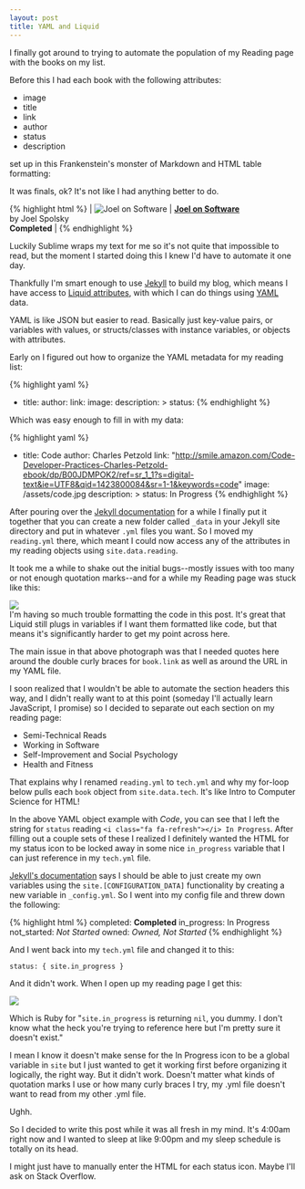 ```yaml
---
layout: post
title: YAML and Liquid
---
```


I finally got around to trying to automate the population of my Reading page with the books on my list. 

Before this I had each book with the following attributes:

- image
- title
- link
- author
- status
- description

set up in this Frankenstein's monster of Markdown and HTML table formatting:

<aside>It was finals, ok? It's not like I had anything better to do.</aside>

{% highlight html %}
| <img src="{{ site.url }}/assets/joel_on_software.jpg" alt="Joel on Software"/> | [**Joel on Software**](http://smile.amazon.com/gp/product/B001NRNIMG/ref=kinw_myk_ro_title)<br>by Joel Spolsky<br><i class="fa fa-check-square-o"></i> **Completed** |
{% endhighlight %}

Luckily Sublime wraps my text for me so it's not quite that impossible to read, but the moment I started doing this I knew I'd have to automate it one day.

Thankfully I'm smart enough to use [Jekyll]() to build my blog, which means I have access to [Liquid attributes](https://docs.shopify.com/themes/liquid-documentation/basics), with which I can do things using [YAML](http://jekyllrb.com/docs/variables/) data. 

YAML is like JSON but easier to read. Basically just key-value pairs, or variables with values, or structs/classes with instance variables, or objects with attributes.

Early on I figured out how to organize the YAML metadata for my reading list:

{% highlight yaml %}
- title: 
  author: 
  link: 
  image: 
  description: >
  status: 
{% endhighlight %}

Which was easy enough to fill in with my data:

{% highlight yaml %}
- title: Code
  author: Charles Petzold
  link: "http://smile.amazon.com/Code-Developer-Practices-Charles-Petzold-ebook/dp/B00JDMPOK2/ref=sr_1_1?s=digital-text&ie=UTF8&qid=1423800084&sr=1-1&keywords=code"
  image: /assets/code.jpg
  description: >
  status: <i class="fa fa-refresh"></i> In Progress
{% endhighlight %}

After pouring over the [Jekyll documentation]() for a while I finally put it together that you can create a new folder called `_data` in your Jekyll site directory and put in whatever `.yml` files you want. So I moved my `reading.yml` there, which meant I could now access any of the attributes in my reading objects using `site.data.reading`.

It took me a while to shake out the initial bugs--mostly issues with too many or not enough quotation marks--and for a while my Reading page was stuck like this:

<img class="wide" src="{{ site.url }}/assets/comp/bad-read.png"/>

<aside top="1950px">I'm having so much trouble formatting the code in this post. It's great that Liquid still plugs in variables if I want them formatted like code, but that means it's significantly harder to get my point across here.</aside>

The main issue in that above photograph was that I needed quotes here around the double curly braces for `book.link` as well as around the URL in my YAML file. 

I soon realized that I wouldn't be able to automate the section headers this way, and I didn't really want to at this point (someday I'll actually learn JavaScript, I promise) so I decided to separate out each section on my reading page:

- Semi-Technical Reads
- Working in Software
- Self-Improvement and Social Psychology
- Health and Fitness

That explains why I renamed `reading.yml` to `tech.yml` and why my for-loop below pulls each `book` object from `site.data.tech`. It's like Intro to Computer Science for HTML!

<script src="https://gist.github.com/shelbyspees/5d93a9c75de141e60f10.js"></script>

In the above YAML object example with *Code*, you can see that I left the string for `status` reading `<i class="fa fa-refresh"></i> In Progress`. After filling out a couple sets of these I realized I definitely wanted the HTML for my status icon to be locked away in some nice `in_progress` variable that I can just reference in my `tech.yml` file.

[Jekyll's documentation](http://jekyllrb.com/docs/variables/) says I should be able to just create my own variables using the `site.[CONFIGURATION_DATA]` functionality by creating a new variable in `_config.yml`. So I went into my config file and threw down the following:

{% highlight html %}
completed: <i class="fa fa-check-square-o"></i> <b>Completed</b> 
in_progress: <i class="fa fa-refresh"></i> In Progress
not_started: <i class="fa fa-ellipsis-h"></i> <em>Not Started</em>
owned: <i class="fa fa-ellipsis-h"></i> <em>Owned, Not Started</em>
{% endhighlight %}

And I went back into my `tech.yml` file and changed it to this:

    status: { site.in_progress }

And it didn't work. When I open up my reading page I get this:

<img class="wide" src="{{ site.url }}/assets/comp/nil-read.png"/>

Which is Ruby for "`site.in_progress` is returning `nil`, you dummy. I don't know what the heck you're trying to reference here but I'm pretty sure it doesn't exist."

I mean I know it doesn't make sense for the In Progress icon to be a global variable in `site` but I just wanted to get it working first before organizing it logically, the right way. But it didn't work. Doesn't matter what kinds of quotation marks I use or how many curly braces I try, my .yml file doesn't want to read from my other .yml file.

Ughh.

So I decided to write this post while it was all fresh in my mind. It's 4:00am right now and I wanted to sleep at like 9:00pm and my sleep schedule is totally on its head.

I might just have to manually enter the HTML for each status icon. Maybe I'll ask on Stack Overflow.